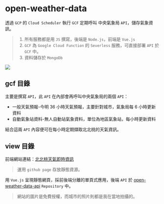 # open-weather-data

透過 `GCP` 的 `Cloud Scheduler` 執行 `GCF` 定期呼叫 中央氣象局 `API`，儲存氣象資訊。

> 1. 所有服務都是用 `JS` 撰寫，後端是 `Node.js`，前端是 `Vue.js`
> 2. `GCF` 為 `Google Cloud Function` 的 `Severless` 服務，可直接部署 `API` 於 `GCF` 中。
> 3. 資料儲存於 `MongoDb`

![](https://i.imgur.com/F8LDplZ.gif)


## gcf 目錄
主要是撰寫 `API`，此 `API` 在內部會再呼叫中央氣象局的兩個 `API`：    
- 一般天氣預報-今明 36 小時天氣預報，主要針對城市，氣象局每 6 小時更新資料
- 自動氣象站資料-無人自動站氣象資料，單位為地區氣象站，每小時更新資料

結合這兩 `API` 內容便可在每小時定期擷取北北桃的天氣資訊。

## view 目錄

前端網站連結：[北北桃天氣即時資訊](https://infinityalive.github.io/open-weather-data/#/auth)
> 運用 `github page` 存放靜態資源。

用 `Vue.js` 呈現靜態網頁，採前後端分離的單頁式應用，後端 `API` 於 [open-weather-data-api](https://github.com/infinityAlive/open-weather-data-api) `Repository` 中。
> 網站的圖片是免費授權，而城市的照片則都是我在當地拍攝的。